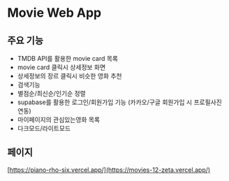 # Movie Web App


## 주요 기능
- TMDB API를 활용한 movie card 목록
- movie card 클릭시 상세정보 화면
- 상세정보의 장르 클릭시 비슷한 영화 추천
- 검색기능
- 별점순/최신순/인기순 정렬
- supabase를 활용한 로그인/회원가입 기능 (카카오/구글 회원가입 시 프로필사진 연동)
- 마이페이지의 관심있는영화 목록
- 다크모드/라이트모드



## 페이지
[https://piano-rho-six.vercel.app/](https://movies-12-zeta.vercel.app/)
